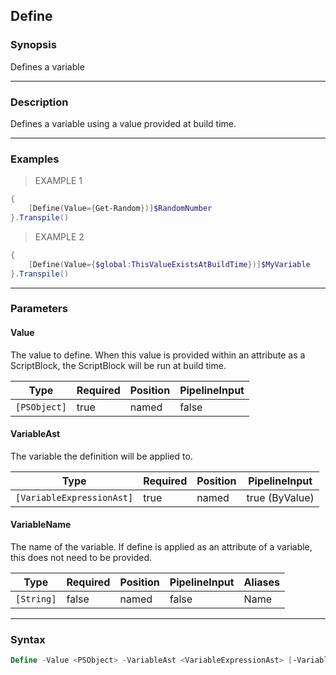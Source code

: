 Define
------




### Synopsis
Defines a variable



---


### Description

Defines a variable using a value provided at build time.



---


### Examples
> EXAMPLE 1

```PowerShell
{
    [Define(Value={Get-Random})]$RandomNumber
}.Transpile()
```
> EXAMPLE 2

```PowerShell
{
    [Define(Value={$global:ThisValueExistsAtBuildTime})]$MyVariable
}.Transpile()
```


---


### Parameters
#### **Value**

The value to define.
When this value is provided within an attribute as a ScriptBlock, the ScriptBlock will be run at build time.






|Type        |Required|Position|PipelineInput|
|------------|--------|--------|-------------|
|`[PSObject]`|true    |named   |false        |



#### **VariableAst**

The variable the definition will be applied to.






|Type                     |Required|Position|PipelineInput |
|-------------------------|--------|--------|--------------|
|`[VariableExpressionAst]`|true    |named   |true (ByValue)|



#### **VariableName**

The name of the variable.  If define is applied as an attribute of a variable, this does not need to be provided.






|Type      |Required|Position|PipelineInput|Aliases|
|----------|--------|--------|-------------|-------|
|`[String]`|false   |named   |false        |Name   |





---


### Syntax
```PowerShell
Define -Value <PSObject> -VariableAst <VariableExpressionAst> [-VariableName <String>] [<CommonParameters>]
```
